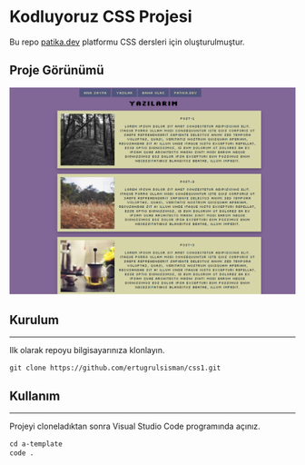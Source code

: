 # Kodluyoruz CSS Projesi
Bu repo [patika.dev](https://patika.dev) platformu CSS dersleri için oluşturulmuştur.

## Proje Görünümü
![ss](img/ss.png)

## Kurulum
----
Ilk olarak repoyu bilgisayarınıza klonlayın.
```
git clone https://github.com/ertugrulsisman/css1.git
```
## Kullanım
---
Projeyi cloneladıktan sonra Visual Studio Code programında açınız.
```
cd a-template
code .
```
